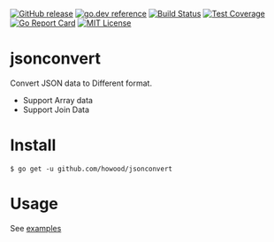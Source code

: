 [![GitHub release](http://img.shields.io/github/release/howood/jsonconvert.svg?style=flat-square)][release]
[![go.dev reference](https://img.shields.io/badge/go.dev-reference-007d9c?logo=go&logoColor=white&style=flat-square)](https://pkg.go.dev/github.com/howood/jsonconvert)
[![Build Status](https://github.com/howood/jsonconvert/actions/workflows/test.yml/badge.svg?branch=master)](https://github.com/howood/jsonconvert/actions)
[![Test Coverage](https://api.codeclimate.com/v1/badges/a522fa479bafb44a83b2/test_coverage)](https://codeclimate.com/github/howood/jsonconvert/test_coverage)
[![Go Report Card](https://goreportcard.com/badge/github.com/howood/jsonconvert)](https://goreportcard.com/report/github.com/howood/jsonconvert)
[![MIT License](http://img.shields.io/badge/license-MIT-blue.svg?style=flat-square)][license]

[release]: https://github.com/howood/jsonconvert/releases
[license]: https://github.com/howood/jsonconvert/blob/master/LICENSE

# jsonconvert

Convert JSON data to Different format.
- Support Array data
- Support Join Data

# Install

```
$ go get -u github.com/howood/jsonconvert
```

# Usage

See [examples](examples/)
